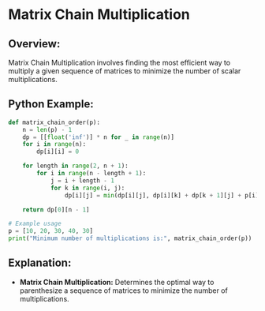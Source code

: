 # **Matrix Chain Multiplication**

## **Overview:**

Matrix Chain Multiplication involves finding the most efficient way to multiply a given sequence of matrices to minimize the number of scalar multiplications.

## **Python Example:**

```python
def matrix_chain_order(p):
    n = len(p) - 1
    dp = [[float('inf')] * n for _ in range(n)]
    for i in range(n):
        dp[i][i] = 0

    for length in range(2, n + 1):
        for i in range(n - length + 1):
            j = i + length - 1
            for k in range(i, j):
                dp[i][j] = min(dp[i][j], dp[i][k] + dp[k + 1][j] + p[i] * p[k + 1] * p[j + 1])

    return dp[0][n - 1]

# Example usage
p = [10, 20, 30, 40, 30]
print("Minimum number of multiplications is:", matrix_chain_order(p))
```

## **Explanation:**
- **Matrix Chain Multiplication:** Determines the optimal way to parenthesize a sequence of matrices to minimize the number of multiplications.

